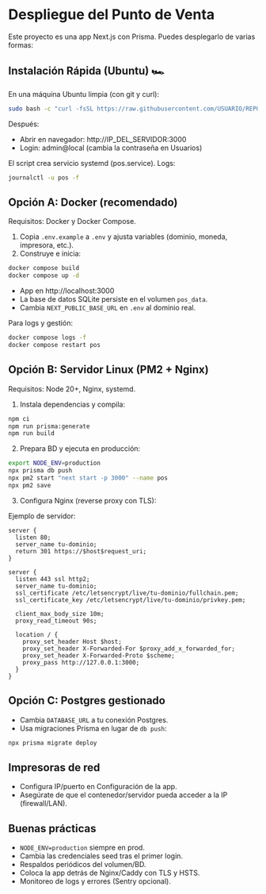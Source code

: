 # Despliegue del Punto de Venta

Este proyecto es una app Next.js con Prisma. Puedes desplegarlo de varias formas:

## Instalación Rápida (Ubuntu) 🏎️

En una máquina Ubuntu limpia (con git y curl):

```bash
sudo bash -c "curl -fsSL https://raw.githubusercontent.com/USUARIO/REPO/main/scripts/quick-install.sh -o /tmp/pos-install.sh && bash /tmp/pos-install.sh REPO_URL=https://github.com/USUARIO/REPO.git"
```

Después:
- Abrir en navegador: http://IP_DEL_SERVIDOR:3000
- Login: admin@local (cambia la contraseña en Usuarios)

El script crea servicio systemd (pos.service). Logs:

```bash
journalctl -u pos -f
```

## Opción A: Docker (recomendado)

Requisitos: Docker y Docker Compose.

1. Copia `.env.example` a `.env` y ajusta variables (dominio, moneda, impresora, etc.).
2. Construye e inicia:

```bash
docker compose build
docker compose up -d
```

- App en http://localhost:3000
- La base de datos SQLite persiste en el volumen `pos_data`.
- Cambia `NEXT_PUBLIC_BASE_URL` en `.env` al dominio real.

Para logs y gestión:

```bash
docker compose logs -f
docker compose restart pos
```

## Opción B: Servidor Linux (PM2 + Nginx)

Requisitos: Node 20+, Nginx, systemd.

1. Instala dependencias y compila:

```bash
npm ci
npm run prisma:generate
npm run build
```

2. Prepara BD y ejecuta en producción:

```bash
export NODE_ENV=production
npx prisma db push
npx pm2 start "next start -p 3000" --name pos
npx pm2 save
```

3. Configura Nginx (reverse proxy con TLS):

Ejemplo de servidor:

```
server {
  listen 80;
  server_name tu-dominio;
  return 301 https://$host$request_uri;
}

server {
  listen 443 ssl http2;
  server_name tu-dominio;
  ssl_certificate /etc/letsencrypt/live/tu-dominio/fullchain.pem;
  ssl_certificate_key /etc/letsencrypt/live/tu-dominio/privkey.pem;

  client_max_body_size 10m;
  proxy_read_timeout 90s;

  location / {
    proxy_set_header Host $host;
    proxy_set_header X-Forwarded-For $proxy_add_x_forwarded_for;
    proxy_set_header X-Forwarded-Proto $scheme;
    proxy_pass http://127.0.0.1:3000;
  }
}
```

## Opción C: Postgres gestionado

- Cambia `DATABASE_URL` a tu conexión Postgres.
- Usa migraciones Prisma en lugar de `db push`:

```bash
npx prisma migrate deploy
```

## Impresoras de red

- Configura IP/puerto en Configuración de la app.
- Asegúrate de que el contenedor/servidor pueda acceder a la IP (firewall/LAN).

## Buenas prácticas

- `NODE_ENV=production` siempre en prod.
- Cambia las credenciales seed tras el primer login.
- Respaldos periódicos del volumen/BD.
- Coloca la app detrás de Nginx/Caddy con TLS y HSTS.
- Monitoreo de logs y errores (Sentry opcional).
